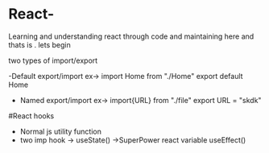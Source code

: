 # React-

Learning and understanding react through code and maintaining here and thats is .
lets begin

two types of import/export

-Default export/import
ex->
import Home from "./Home"
export default Home

- Named export/import
  ex->
  import{URL} from "./file"
  export URL = "skdk"

#React hooks

- Normal js utility function
- two imp hook ->
  useState() ->SuperPower react variable
  useEffect()
